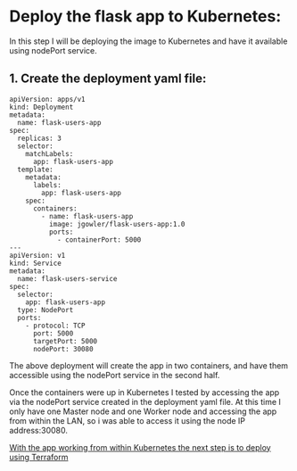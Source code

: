 # Deploy the flask app to Kubernetes:

In this step I will be deploying the image to Kubernetes and have it available using nodePort service.

## 1. Create the deployment yaml file:

```
apiVersion: apps/v1
kind: Deployment
metadata:
  name: flask-users-app
spec:
  replicas: 3
  selector:
    matchLabels:
      app: flask-users-app
  template:
    metadata:
      labels:
        app: flask-users-app
    spec:
      containers:
        - name: flask-users-app
          image: jgowler/flask-users-app:1.0
          ports:
            - containerPort: 5000
---
apiVersion: v1
kind: Service
metadata:
  name: flask-users-service
spec:
  selector:
    app: flask-users-app
  type: NodePort
  ports:
    - protocol: TCP
      port: 5000
      targetPort: 5000
      nodePort: 30080
```

The above deployment will create the app in two containers, and have them accessible using the nodePort service in the second half.


Once the containers were up in Kubernetes I tested by accessing the app via the nodePort service created in the deployment yaml file. At this time I only have one Master node and one Worker node and accessing the app from within the LAN, so i was able to access it using the node IP address:30080.

[With the app working from within Kubernetes the next step is to deploy using Terraform](https://github.com/jgowler/Python-Terraform-Kubernetes-Project/tree/main/Terraform-Files)
